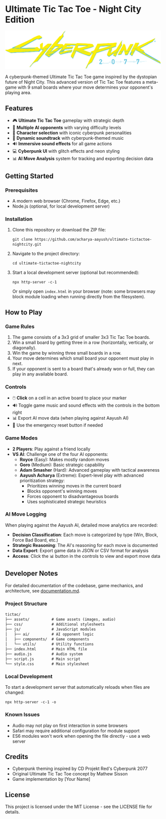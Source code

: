 # Ultimate Tic Tac Toe - Night City Edition

![Game Screenshot](assets/images/cyberpunklogo1.png)

A cyberpunk-themed Ultimate Tic Tac Toe game inspired by the dystopian future of Night City. This advanced version of Tic Tac Toe features a meta-game with 9 small boards where your move determines your opponent's playing area.

## Features

- 🎮 **Ultimate Tic Tac Toe** gameplay with strategic depth
- 🤖 **Multiple AI opponents** with varying difficulty levels
- 👤 **Character selection** with iconic cyberpunk personalities
- 🎵 **Dynamic soundtrack** with cyberpunk-themed music
- 🔊 **Immersive sound effects** for all game actions
- 💻 **Cyberpunk UI** with glitch effects and neon styling
- 📊 **AI Move Analysis** system for tracking and exporting decision data

## Getting Started

### Prerequisites

- A modern web browser (Chrome, Firefox, Edge, etc.)
- Node.js (optional, for local development server)

### Installation

1. Clone this repository or download the ZIP file:
   ```
   git clone https://github.com/acharya-aayush/ultimate-tictactoe-nightcity.git
   ```

2. Navigate to the project directory:
   ```
   cd ultimate-tictactoe-nightcity
   ```

3. Start a local development server (optional but recommended):
   ```
   npx http-server -c-1
   ```
   
   Or simply open `index.html` in your browser (note: some browsers may block module loading when running directly from the filesystem).

## How to Play

### Game Rules

1. The game consists of a 3x3 grid of smaller 3x3 Tic Tac Toe boards.
2. Win a small board by getting three in a row (horizontally, vertically, or diagonally).
3. Win the game by winning three small boards in a row.
4. Your move determines which small board your opponent must play in next.
5. If your opponent is sent to a board that's already won or full, they can play in any available board.

### Controls

- 🖱️ **Click** on a cell in an active board to place your marker
- 🔊 Toggle game music and sound effects with the controls in the bottom right
- 📊 Export AI move data (when playing against Aayush AI)
- 🔄 Use the emergency reset button if needed

### Game Modes

- **2 Players**: Play against a friend locally
- **VS AI**: Challenge one of the four AI opponents:
  - **Royce** (Easy): Makes mostly random moves
  - **Goro** (Medium): Basic strategic capability
  - **Adam Smasher** (Hard): Advanced gameplay with tactical awareness
  - **Aayush Acharya** (Extreme): Expert-level play with advanced prioritization strategy:
      - Prioritizes winning moves in the current board
      - Blocks opponent's winning moves
      - Forces opponent to disadvantageous boards
      - Uses sophisticated strategic heuristics

### AI Move Logging

When playing against the Aayush AI, detailed move analytics are recorded:

- **Decision Classification**: Each move is categorized by type (Win, Block, Force Bad Board, etc.)
- **Strategic Reasoning**: The AI's reasoning for each move is documented
- **Data Export**: Export game data in JSON or CSV format for analysis
- **Access**: Click the 📊 button in the controls to view and export move data

## Developer Notes

For detailed documentation of the codebase, game mechanics, and architecture, see [documentation.md](documentation.md).

### Project Structure

```
tictac/
├── assets/          # Game assets (images, audio)
├── css/             # Additional stylesheets
├── js/              # JavaScript modules
│   ├── ai/          # AI opponent logic
│   ├── components/  # Game components
│   └── utils/       # Utility functions
├── index.html       # Main HTML file
├── audio.js         # Audio system
├── script.js        # Main script
└── style.css        # Main stylesheet
```

### Local Development

To start a development server that automatically reloads when files are changed:

```
npx http-server -c-1 -o
```

### Known Issues

- Audio may not play on first interaction in some browsers
- Safari may require additional configuration for module support
- ES6 modules won't work when opening the file directly - use a web server

## Credits

- Cyberpunk theming inspired by CD Projekt Red's Cyberpunk 2077
- Original Ultimate Tic Tac Toe concept by Mathew Sisson
- Game implementation by [Your Name]

## License

This project is licensed under the MIT License - see the LICENSE file for details. 